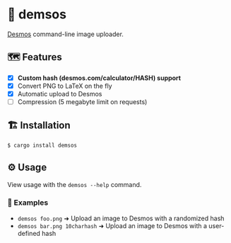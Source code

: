 # 🧮 demsos

[Desmos](https://www.desmos.com/) command-line image uploader.

## 🗺️ Features

* [x] **Custom hash (desmos.com/calculator/HASH) support**
* [x] Convert PNG to LaTeX on the fly
* [x] Automatic upload to Desmos
* [ ] Compression (5 megabyte limit on requests)

## 🏗️ Installation

```bash
$ cargo install demsos
```

## ⚙️ Usage

View usage with the `demsos --help` command.

### 🤔 Examples

* `demsos foo.png` ➜ Upload an image to Desmos with a randomized hash
* `demsos bar.png 10charhash` ➜ Upload an image to Desmos with a user-defined hash
